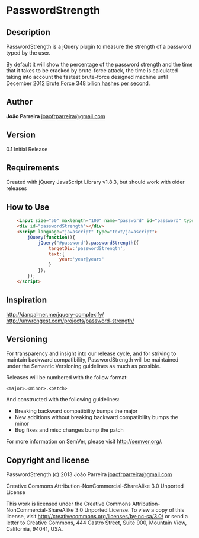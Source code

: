 PasswordStrength
=================

Description
-----------
PasswordStrength is a jQuery plugin to measure the strength of a password typed by the user.

By default it will show the percentage of the password strength and the time that it takes to be cracked by brute-force attack, the time is calculated taking into account the fastest brute-force designed machine until December 2012 [Brute Force 348 bllion hashes per second](http://hackaday.com/2012/12/06/25-gpus-brute-force-348-billion-hashes-per-second-to-crack-your-passwords/).

Author
------
**João Parreira**
<joaofrparreira@gmail.com>

Version
-------
0.1 Initial Release

Requirements
------------
Created with jQuery JavaScript Library v1.8.3, but should work with older releases


How to Use
----------
```html
    <input size="50" maxlength="100" name="password" id="password" type="password">
    <div id="passwordStrength"></div>
    <script language="javascript" type="text/javascript">
        jQuery(function(){
            jQuery("#password").passwordStrength({
                targetDiv:'passwordStrength',
                text:{
                    year:'year|years'			
                }
            });
        });
    </script>
```



Inspiration
-----------
http://danpalmer.me/jquery-complexify/
http://unwrongest.com/projects/password-strength/



Versioning
----------

For transparency and insight into our release cycle, and for striving to maintain 
backward compatibility, PasswordStrength will be maintained under the Semantic Versioning 
guidelines as much as possible.

Releases will be numbered with the follow format:

`<major>.<minor>.<patch>`

And constructed with the following guidelines:

* Breaking backward compatibility bumps the major
* New additions without breaking backward compatibility bumps the minor
* Bug fixes and misc changes bump the patch

For more information on SemVer, please visit http://semver.org/.


Copyright and license
---------------------

PasswordStrength (c) 2013 João Parreira <joaofrparreira@gmail.com>

Creative Commons Attribution-NonCommercial-ShareAlike 3.0 Unported License
  
This work is licensed under the Creative Commons 
Attribution-NonCommercial-ShareAlike 3.0 Unported License. 
To view a copy of this license, visit 
http://creativecommons.org/licenses/by-nc-sa/3.0/ or send a letter to 
Creative Commons, 444 Castro Street, Suite 900, Mountain View, California, 
94041, USA.
